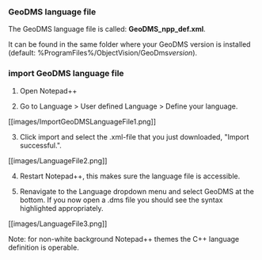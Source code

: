 ### GeoDMS language file

The GeoDMS language file is called: **GeoDMS_npp_def.xml**. 

It can be found in the same folder where your GeoDMS version is installed (default: %ProgramFiles%/ObjectVision/GeoDms<I>version</I>).

### import GeoDMS language file

1) Open Notepad++

2) Go to Language > User defined Language > Define your language.

[[images/ImportGeoDMSLanguageFile1.png]]

3) Click import and select the .xml-file that you just downloaded, "Import successful.".

[[images/LanguageFile2.png]]

4) Restart Notepad++, this makes sure the language file is accessible.

5) Renavigate to the Language dropdown menu and select GeoDMS at the bottom. If you now open a .dms file you should see the syntax highlighted appropriately.

[[images/LanguageFile3.png]]

Note: for non-white background Notepad++ themes the C++ language definition is operable.